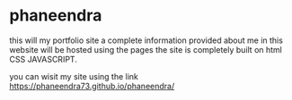 # phaneendra
 this will my portfolio site a complete information provided about me in this website will be hosted using the pages the site is completely built on html CSS JAVASCRIPT.

 you can wisit my site using the link https://phaneendra73.github.io/phaneendra/
